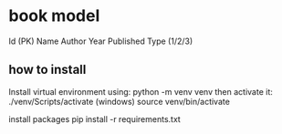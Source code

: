 # book model
Id (PK)
Name
Author 
Year Published 
Type (1/2/3)

## how to install
Install virtual environment using:
python -m venv venv
then activate it:
./venv/Scripts/activate  (windows)
source venv/bin/activate

install packages
pip install -r requirements.txt